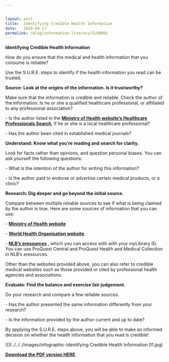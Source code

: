 ```yaml
---


layout: post
title:  Identifying Credible Health Information 
date:   2020-04-17
permalink: /blog/information-literacy/IL00001
---
```


**Identifying Credible Health Information** 

How do you ensure that the medical and health information that you consume is reliable?

Use the S.U.R.E. steps to identify if the health information you read can be trusted.



**Source: Look at the origins of the information. Is it trustworthy?** 

Make sure that the information is credible and reliable. Check the author of the information. Is he or she a qualified healthcare professional, or affiliated to any professional association?

\-           Is the author listed in the [**Ministry of Health website’s Healthcare Professionals Search**](https://www.moh.gov.sg/hpp/all-healthcare-professionals/healthcare-professionals-search), if he or she is a local healthcare professional? 

\-          Has the author been cited in established medical journals? 



**Understand: Know what you’re reading and search for clarity.** 

Look for facts rather than opinions, and question personal biases. You can ask yourself the following questions: 

\-          What is the intention of the author for writing this information? 

\-          Is the author paid to endorse or advertise certain medical products, or a clinic? 



**Research: Dig deeper and go beyond the initial source.** 

Compare between multiple reliable sources to see if what is being claimed by the author is true. Here are some sources of information that you can use:  

\-          **[Ministry of Health website](https://www.moh.gov.sg)** 

\-          **[World Health Organisation website](https://www.who.int)** 

\-          **[NLB’s eresources](https://eresources.nlb.gov.sg)** , which you can access with with your myLibrary ID. You can use ProQuest Central and ProQuest Health and Medical Collection in NLB’s eresources. 

Other than the websites provided above,  you can also refer to credible medical websites such as those provided or cited by professional health agencies and associations. 



**Evaluate: Find the balance and exercise fair judgement.**  

Do your research and compare a few reliable sources. 

\-          Has the author presented the same information differently from your research?

\-          Is the information provided by the author current and up to date? 

By applying the S.U.R.E. steps above, you will be able to make an informed decision on whether the health information that you read is credible!   

![](../../../images/infographic-Identifying Credible Health Information 01.jpg)



**[Download the PDF version HERE](../infographic/Infographic-Identifying-Credible-Health-Information)**.

